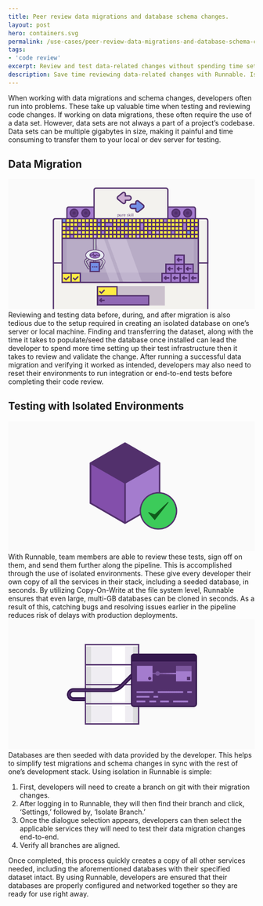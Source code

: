 ```yaml
---
title: Peer review data migrations and database schema changes.
layout: post
hero: containers.svg
permalink: /use-cases/peer-review-data-migrations-and-database-schema-changes/
tags:
- 'code review'
excerpt: Review and test data-related changes without spending time setting up an isolated database on your server or local machine.
description: Save time reviewing data-related changes with Runnable. Isolated environments are provisioned in seconds, and include fully-seeded databases so you can test and review without having to set up your application locally or on a server.
---
```

When working with data migrations and schema changes, developers often run into problems. These take up valuable time when testing and reviewing code changes. If working on data migrations, these often require the use of a data set. However, data sets are not always a part of a project’s codebase. Data sets can be multiple gigabytes in size, making it painful and time consuming to transfer them to your local or dev server for testing.

## Data Migration
<img class="grid-block img img-lg" src="images/posts/data-migration.svg">
Reviewing and testing data before, during, and after migration is also tedious due to the setup required in creating an isolated database on one’s server or local machine. Finding and transferring the dataset, along with the time it takes to populate/seed the database once installed can lead the developer to spend more time setting up their test infrastructure then it takes to review and validate the change. After running a successful data migration and verifying it worked as intended, developers may also need to reset their environments to run integration or end-to-end tests before completing their code review.

## Testing with Isolated Environments
<img class="grid-block img img-lg" src="images/posts/data-check.svg">
With Runnable, team members are able to review these tests, sign off on them, and send them further along the pipeline. This is accomplished through the use of isolated environments. These give every developer their own copy of all the services in their stack, including a seeded database, in seconds. By utilizing Copy-On-Write at the file system level, Runnable ensures that even large, multi-GB databases can be cloned in seconds. As a result of this, catching bugs and resolving issues earlier in the pipeline reduces risk of delays with production deployments.

<img class="grid-block img img-lg" src="images/posts/data-set.svg">
Databases are then seeded with data provided by the developer. This helps to simplify test migrations and schema changes in sync with the rest of one’s development stack. Using isolation in Runnable is simple:

1. First, developers will need to create a branch on git with their migration changes.
2. After logging in to Runnable, they will then find their branch and click, ‘Settings,’ followed by, ‘Isolate Branch.’
3. Once the dialogue selection appears, developers can then select the applicable services they will need to test their data migration changes end-to-end.
4. Verify all branches are aligned.

Once completed, this process quickly creates a copy of all other services needed, including the aforementioned databases with their specified dataset intact. By using Runnable, developers are ensured that their databases are properly configured and networked together so they are ready for use right away.
